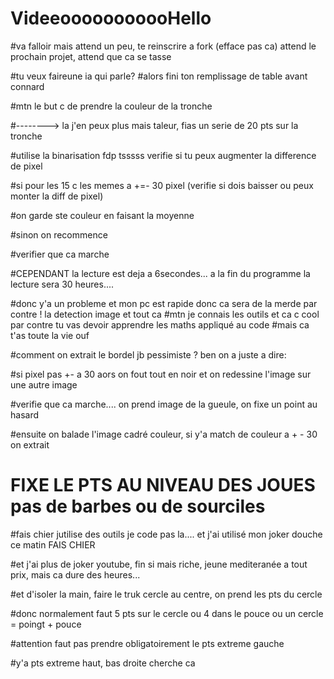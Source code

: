 # VideeooooooooooHello


#va falloir mais attend un peu, te reinscrire a fork (efface pas ca) attend le prochain projet, attend que ca se tasse

#tu veux faireune ia qui parle? 
#alors fini ton remplissage de table avant connard

#mtn le but c de prendre la couleur de la tronche

#--------> la j'en peux plus mais taleur, fias un serie de 20 pts sur la tronche

#utilise la binarisation fdp tsssss verifie si tu peux augmenter la difference de pixel

#si pour les 15 c les memes a +=- 30 pixel (verifie si dois baisser ou peux monter la diff de pixel)

#on garde ste couleur en faisant la moyenne

#sinon on recommence

#verifier que ca marche

#CEPENDANT la lecture est deja a 6secondes... a la fin du programme la lecture sera 30 heures....

#donc y'a un probleme et mon pc est rapide donc ca sera de la merde par contre ! la detection image et tout ca
#mtn je connais les outils et ca c cool par contre tu vas devoir apprendre les maths appliqué au code
#mais ca t'as toute la vie ouf


#comment on extrait le bordel jb pessimiste ? ben on a juste a dire: 

#si pixel pas +- a 30 aors on fout tout en noir et on redessine l'image sur une autre image


#verifie que ca marche.... on prend image de la gueule, on fixe un point au hasard

#ensuite on balade l'image cadré couleur, si y'a match de couleur a + - 30 on extrait

# FIXE LE PTS AU NIVEAU DES JOUES pas de barbes ou de sourciles

#fais chier jutilise des outils je code pas la.... et j'ai utilisé mon joker douche ce matin FAIS CHIER

#et j'ai plus de joker youtube, fin si mais riche, jeune mediteranée a tout prix, mais ca dure des heures...

#et d'isoler la main, faire le truk cercle au centre, on prend les pts du cercle

#donc normalement faut 5 pts sur le cercle ou 4 dans le pouce ou un cercle = poingt + pouce

#attention faut pas prendre obligatoirement le pts extreme gauche

#y'a pts extreme haut, bas droite cherche ca


